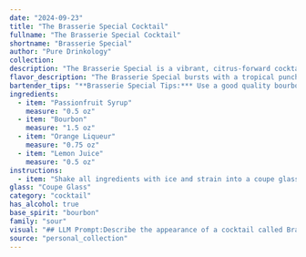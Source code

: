 ```yaml
---
date: "2024-09-23"
title: "The Brasserie Special Cocktail"
fullname: "The Brasserie Special Cocktail"
shortname: "Brasserie Special"
author: "Pure Drinkology"
collection:
description: "The Brasserie Special is a vibrant, citrus-forward cocktail hailing from the Sour family.  Its roots likely lie in the classic Whiskey Sour, with the addition of passionfruit lending a tropical twist and orange liqueur adding complexity. "
flavor_description: "The Brasserie Special bursts with a tropical punch thanks to the passionfruit syrup, balanced by the warmth of bourbon and the subtle sweetness of orange liqueur. A bright acidity from lemon juice cuts through the richness, creating a refreshing and complex cocktail. The interplay of sweet, tart, and spicy notes leaves you craving another sip. "
bartender_tips: "**Brasserie Special Tips:*** Use a good quality bourbon for a robust base.* Freshly squeeze the lemon juice for optimal flavor.* Shake with ice vigorously to ensure proper dilution and chill.* Strain into a chilled coupe glass for a sophisticated presentation.* Garnish with a passionfruit wedge or a lemon twist. "
ingredients:
  - item: "Passionfruit Syrup"
    measure: "0.5 oz"
  - item: "Bourbon"
    measure: "1.5 oz"
  - item: "Orange Liqueur"
    measure: "0.75 oz"
  - item: "Lemon Juice"
    measure: "0.5 oz"
instructions:
  - item: "Shake all ingredients with ice and strain into a coupe glass."
glass: "Coupe Glass"
category: "cocktail"
has_alcohol: true
base_spirit: "bourbon"
family: "sour"
visual: "## LLM Prompt:Describe the appearance of a cocktail called Brasserie Special, which is made with Passionfruit Syrup, Bourbon, Orange Liqueur, and Lemon Juice.  Focus on the following aspects:* **Color:** What is the overall color of the cocktail? Is it vibrant, muted, or somewhere in between? Does it have any interesting hues or shades?* **Clarity:** Is the cocktail clear, cloudy, or somewhere in between? Does it have any suspended ingredients?* **Texture:** How does the cocktail feel in the mouth? Is it smooth, thick, or refreshing? * **Garnish:**  What kind of garnish would complement this cocktail, and how would it visually enhance the drink? * **Overall Impression:**  Describe the overall visual appeal of the Brasserie Special. Does it look refreshing, elegant, playful, or sophisticated? "
source: "personal_collection"
---
```


